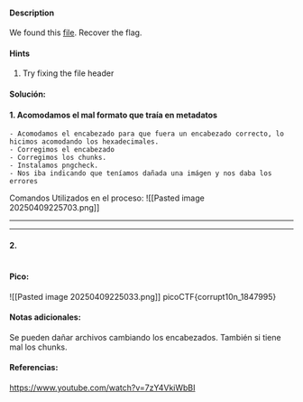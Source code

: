 
#### Description
We found this [file](https://jupiter.challenges.picoctf.org/static/ab30fcb7d47364b4190a7d3d40edb551/mystery). Recover the flag.

#### Hints 
1. Try fixing the file header


#### Solución:

#### 1. Acomodamos el mal formato que traía en metadatos

````
- Acomodamos el encabezado para que fuera un encabezado correcto, lo hicimos acomodando los hexadecimales.
- Corregimos el encabezado
- Corregimos los chunks.
- Instalamos pngcheck.
- Nos iba indicando que teníamos dañada una imágen y nos daba los errores
`````

Comandos Utilizados en el proceso:
![[Pasted image 20250409225703.png]]



--- 
---
#### 2.

````

`````


#### Pico:
![[Pasted image 20250409225033.png]]
picoCTF{corrupt10n_1847995}

#### Notas adicionales:
Se pueden dañar archivos cambiando los encabezados.
También si tiene mal los chunks.

#### Referencias:
https://www.youtube.com/watch?v=7zY4VkiWbBI


